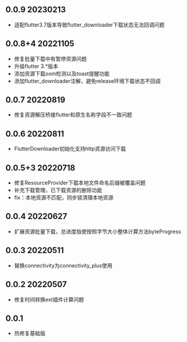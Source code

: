 <!--
 * @Author: Cao Shixin
 * @Date: 2022-04-20 09:01:23
 * @LastEditors: Cao Shixin
 * @LastEditTime: 2023-02-13 17:36:04
 * @Description: 
-->
## 0.0.9 20230213
* 适配flutter3.7版本导致flutter_downloader下载状态无法回调问题


## 0.0.8+4 20221105
* 修复批量下载中有暂停资源问题
* 升级flutter 3.*版本
* 添加资源下载oom检测以及toast提醒功能
* 添加flutter_downloader注解，避免release环境下载状态不回调


## 0.0.7 20220819
* 修复资源解压桥接flutter和原生名称字段不一致问题

## 0.0.6 20220811
* FlutterDownloader初始化支持http资源访问下载

## 0.0.5+3 20220718
* 修复ResourceProvider下载本地文件命名后缀被覆盖问题
* 补充下载管理，已下载资源的删除功能
* fix：本地资源不匹配，同步锁清理本地资源

## 0.0.4 20220627
* 扩展资源批量下载，总进度指使按照字节大小整体计算方法byteProgress

## 0.0.3 20220511
* 替换connectivity为connectivity_plus使用

## 0.0.2 20220507
* 修复时间转换ext插件计算问题

## 0.0.1
* 热修复基础版
